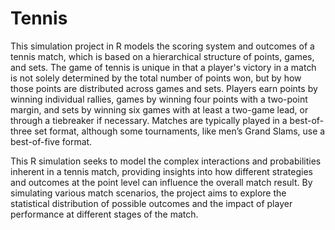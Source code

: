# Tennis

This simulation project in R models the scoring system and outcomes of a tennis match, which is based on a hierarchical structure of points, games, and sets. The game of tennis is unique in that a player's victory in a match is not solely determined by the total number of points won, but by how those points are distributed across games and sets. Players earn points by winning individual rallies, games by winning four points with a two-point margin, and sets by winning six games with at least a two-game lead, or through a tiebreaker if necessary. Matches are typically played in a best-of-three set format, although some tournaments, like men’s Grand Slams, use a best-of-five format.

This R simulation seeks to model the complex interactions and probabilities inherent in a tennis match, providing insights into how different strategies and outcomes at the point level can influence the overall match result. By simulating various match scenarios, the project aims to explore the statistical distribution of possible outcomes and the impact of player performance at different stages of the match.
